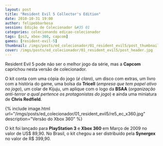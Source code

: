 ```yaml
---
layout: post
title: "Resident Evil 5 Collector's Edition"
date: 2010-10-31 19:00
author: felipebbarbosa
session: Edição de Colecionador &#35 01
categories: colecionando edicao-colecionador
tags: [ps3, xbox-360, capcom]
games: [resident-evil-5]
thumbnail: /imgs/posts/ed_colecionador/01_resident_evil5/post_thumbnail.jpg
cover: /imgs/posts/ed_colecionador/01_resident_evil5/post_header.jpg
---
```


Resident Evil 5 pode não ser o melhor jogo da série, mas a **Capcom** caprichou nesta versão de
colecionador.

<!--more-->

O kit conta com uma cópia do jogo (_é claro_), um disco com extras, um livro com a
história do game, uma bolsa da **Tricell** (_empresa que tem papel ativo no jogo_), um colar de
Kijuju, um aplique com o logo da **BSAA** (_organização anti-terror a qual pertence os
protagonistas do jogo_) e ainda uma miniatura de **Chris Redfield**.

{% include image.html
  url="/imgs/posts/ed_colecionador/01_resident_evil5/re5_ec_x360.jpg"
  description="Versão do Xbox 360" %}

O kit foi lançado para **PlayStation 3** e **Xbox 360** em Março de 2009 no valor de US$ 89,90.
No Brasil, o kit chegou a ser distribuído pela **Synergex** no valor de R$ 399,90.
